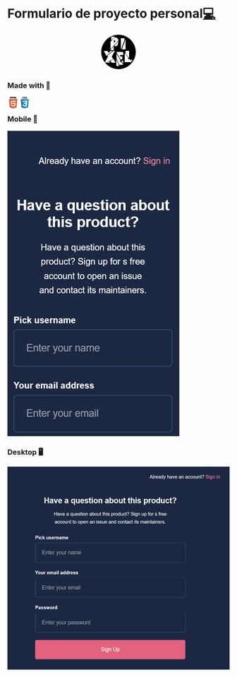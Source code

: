 # Formulario de proyecto personal[💻][git]

[<div align="center"><img src="./images/PIXEL.png" width="80px"></div>][yt]

### Made with 🔨

<a href="https://devdocs.io/html/" target="_blank">
<img align="left" alt="HTML5" width="26px" src="https://raw.githubusercontent.com/github/explore/80688e429a7d4ef2fca1e82350fe8e3517d3494d/topics/html/html.png" />
<a/>
  
<a href="https://devdocs.io/css/" target="_blank">
<img align="left" alt="CSS" width="26px" src="https://raw.githubusercontent.com/github/explore/80688e429a7d4ef2fca1e82350fe8e3517d3494d/topics/css/css.png" />
<a/>

<br>

### Mobile 📱

<img src="./images/mobile.png">

### Desktop 🖥️

<img src="./images/desktop.png">

[git]: https://github.com/Pixe-L
[yt]: https://www.youtube.com/c/TUTOSPIXEL/join
